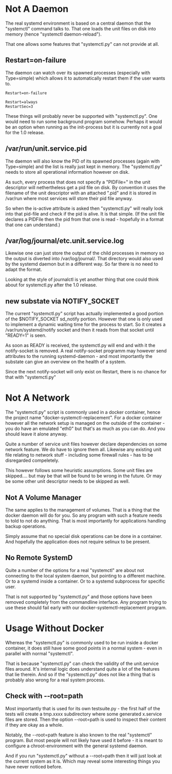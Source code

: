 # Not A Daemon

The real systemd environment is based on a central daemon that
the "systemctl" command talks to. That one loads the unit files
on disk into memory (hence "systemctl daemon-reload").

That one allows some features that "systemctl.py" can not
provide at all.

## Restart=on-failure

The daemon can watch over its spawned processes (especially with
Type=simple) which allows it to automatically restart them if
the user wants to.

    Restart=on-failure

    Restart=always
    RestartSec=3

These things will probably never be supported with "systemctl.py".
One would need to run some background program somehow. Perhaps it
would be an option when running as the init-process but it is
currently not a goal for the 1.0 release. 

## /var/run/unit.service.pid

The daemon will also know the PID of its spawned processes (again
with Type=simple) and the list is really just kept in memory. The
"systemctl.py" needs to store all operational information however
on disk. 

As such, every process that does not specify a "PIDFile=" in the
unit descriptor will nethertheless get a pid file on disk. By
convention it uses the filename of the unit descriptor with an
attached ".pid" and it is stored in /var/run where most services
will store their pid file anyway.

So when the is-active attribute is asked then "systemctl.py" will
really look into that pid-file and check if the pid is alive. It
is that simple. (If the unit file declares a PIDFile then the pid
from that one is read - hopefully in a format that one can 
understand.)

## /var/log/journal/etc.unit.service.log

Likewise one can just store the output of the child processes in
memory so the output is diverted into /var/log/journal/. That 
directory would also used by the systemd daemon but in a different
way. So far there is no need to adapt the format.

Looking at the style of journalctl is yet another thing that one
could think about for systemctl.py after the 1.0 release.

## new substate via NOTIFY_SOCKET

The current "systemctl.py" script has actually implemented a good
portion of the $NOTIFY_SOCKET sd_notify portion. However that one
is only used to implement a dynamic waiting time for the process
to start. So it creates a /var/run/systemd/notify socket and then
it reads from that socket until "READY=1" is seen.

As soon as READY is received, the systemctl.py will end and with
it the notify-socket is removed. A real notify-socket programm
may however send attributes to the running systemd-daemon - and
most importantly the substate can give an overview on the health
of a system.

Since the next notify-socket will only exist on Restart, there is
no chance for that with "systemctl.py"

# Not A Network

The "systemctl.py" script is commonly used in a docker container,
hence the project name "docker-systemctl-replacement". For a
docker container however all the network setup is managed on the
outside of the container - you do have an emulated "eth0" but
that's as much as you can do. And you should leave it alone anyway.

Quite a number of service unit files however declare dependencies
on some network feature. We do have to ignore them all. Likewise
any existing unit file relating to network stuff - including some
firewall rules - has to be disregarded compeletely.

This however follows some heuristic assumptions. Some unit files
are skipped.... but may be that will be found to be wrong in the
future. Or may be some other unit descriptor needs to be skipped
as well.

## Not A Volume Manager

The same applies to the management of volumes. That is a thing 
that the docker daemon will do for you. So any program with such
a feature needs to told to not do anything. That is most
importantly for applications handling backup operations.

Simply assume that no special disk operations can be done in a
container. And hopefully the application does not require selinux
to be present.

## No Remote SystemD

Quite a number of the options for a real "systemctl" are about
not connecting to the local system daemon, but pointing to
a different machine. Or to a systemd inside a container. Or to
a systemd subprocess for specific user.

That is not supported by "systemctl.py" and those options have
been removed completely from the commandline interface. Any
program trying to use these should fail early with our
docker-systemctl-replacement program.

# Usage Without Docker

Whereas the "systemctl.py" is commonly used to be run inside a
docker container, it does still have some good points in a
normal system - even in parallel with normal "systemctl".

That is because "systemctl.py" can check the validity of the
unit.service files around. It's internal logic does understand
quite a lot of the features that lie therein. And so if the
"systemctl.py" does  not like a thing that is probably also
wrong for a real system process.

## Check with --root=path

Most importantly that is used for its own testsuite.py - the first
half of the tests will create a tmp.xxxx subdirectory where some
generated x.service files are stored. Then the option --root=path
is used to inspect their content if they are okay as a whole.

Notably, the --root=path feature is also known to the real
"systemctl" program. But most people will not likely have used
it before - it is meant to configure a chroot-environment with
the general systemd daemon.

And if you run "systemctl.py" without a --root=path then it will 
just look at the current system as it is. Which may reveal some 
interesting things you have never noticed before.

